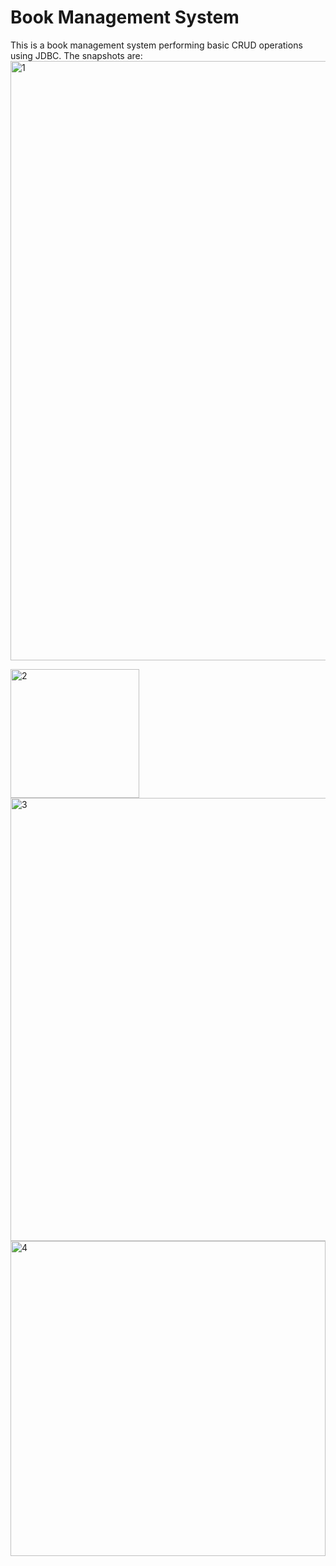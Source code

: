 # Book Management System
This is a book management system performing basic CRUD operations using JDBC.
The snapshots are:
<img width="959" alt="1" src="https://github.com/user-attachments/assets/6a10d434-33fa-471e-ba8a-c7ade6138113">

<img width="206" alt="2" src="https://github.com/user-attachments/assets/0eb4bf15-f5cb-4a39-9997-0b7b758918e1">

<img width="709" alt="3" src="https://github.com/user-attachments/assets/9ea6f2e9-d474-4677-bfd9-26fee96d3b82">

<img width="504" alt="4" src="https://github.com/user-attachments/assets/b1b73458-a254-4397-b865-acd3ae1cdc25">




